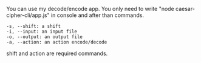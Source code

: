 You can use my decode/encode app. You only need to write "node caesar-cipher-cli/app.js" in console and after than commands.

    -s, --shift: a shift
    -i, --input: an input file
    -o, --output: an output file
    -a, --action: an action encode/decode

shift and action are required commands.
